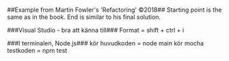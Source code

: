 ##Example from Martin Fowler's 'Refactoring' ©2018##
Starting point is the same as in the book.
End is similar to his final solution.

###Visual Studio - bra att känna till###
Format = shift + ctrl + i

###I terminalen, Node.js###
kör huvudkoden = node main
kör mocha testkoden = npm test